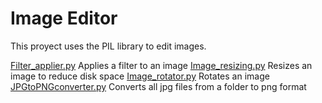 # Image Editor

This proyect uses the PIL library to edit images.

[Filter_applier.py](Filter_applier.py) Applies a filter to an image
[Image_resizing.py](Image_resizing.py) Resizes an image to reduce disk space
[Image_rotator.py](Image_rotator.py) Rotates an image
[JPGtoPNGconverter.py](JPGtoPNGconverter.py) Converts all jpg files from a folder to png format